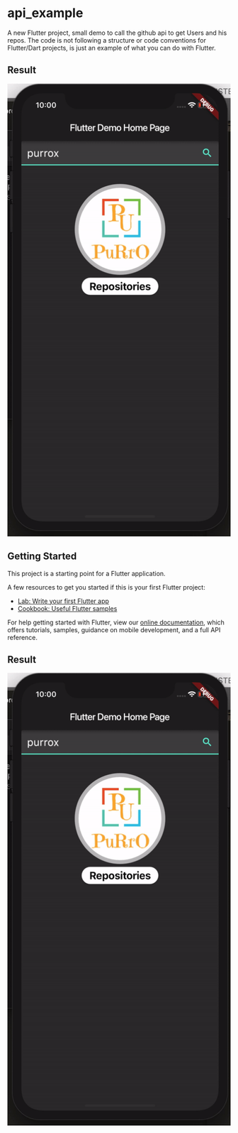 # api_example

A new Flutter project, small demo to call the github api to get Users and his repos. The code is not following a structure or code conventions for Flutter/Dart projects, is just an example of what you can do with Flutter.

## Result 
![alt text](https://github.com/purrox/Flutter/blob/master/assets/img/ezgif-1-e32884c3cc57.gif)

## Getting Started

This project is a starting point for a Flutter application.

A few resources to get you started if this is your first Flutter project:

- [Lab: Write your first Flutter app](https://flutter.io/docs/get-started/codelab)
- [Cookbook: Useful Flutter samples](https://flutter.io/docs/cookbook)

For help getting started with Flutter, view our 
[online documentation](https://flutter.io/docs), which offers tutorials, 
samples, guidance on mobile development, and a full API reference.

## Result 
![alt text](https://github.com/purrox/Flutter/blob/master/assets/img/ezgif-1-e32884c3cc57.gif)
